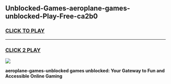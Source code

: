
## Unblocked-Games-aeroplane-games-unblocked-Play-Free-ca2b0
<h3>
<a href="https://premium76.site?title=aeroplane-games-unblocked&ref=20M">CLICK TO PLAY</a></h3>
<hr>

<h3>
<a href="https://premium76.site?title=aeroplane-games-unblocked&ref=20M">CLICK 2 PLAY</a>
  
</h3>

<a href="https://premium76.site?title=aeroplane-games-unblocked&ref=19M"><img src="https://clearcache.store/games.png"></a>


**aeroplane-games-unblocked games unblocked: Your Gateway to Fun and Accessible Online Gaming**
